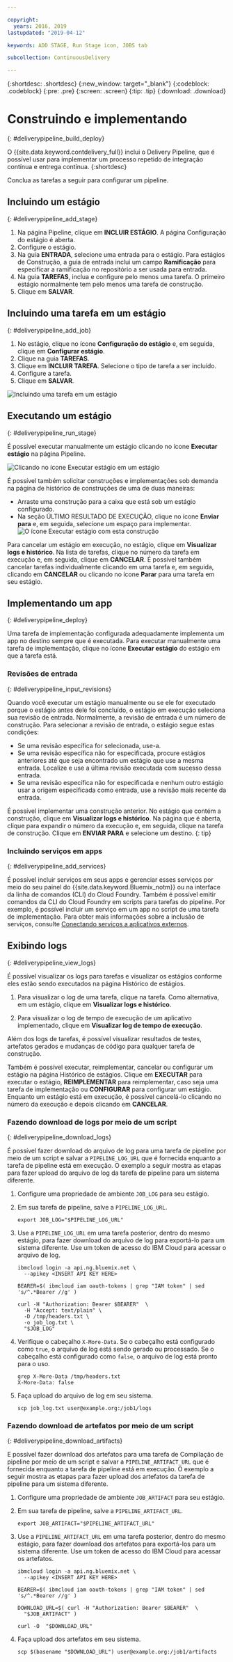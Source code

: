 ```yaml
---

copyright:
  years: 2016, 2019
lastupdated: "2019-04-12"

keywords: ADD STAGE, Run Stage icon, JOBS tab

subcollection: ContinuousDelivery

---
```

<!-- Copyright info at top of file: REQUIRED
    The copyright info is YAML content that must occur at the top of the MD file, before attributes are listed.
    It must be surrounded by 3 dashes.
    The value "years" can contain just one year or a two years separated by a comma. (years: 2014, 2016)
    Indentation as per the previous template must be preserved.
-->

{:shortdesc: .shortdesc}
{:new_window: target="_blank"}
{:codeblock: .codeblock}
{:pre: .pre}
{:screen: .screen}
{:tip: .tip}
{:download: .download}

# Construindo e implementando
{: #deliverypipeline_build_deploy}

O {{site.data.keyword.contdelivery_full}} inclui o Delivery Pipeline, que é possível usar para implementar um processo repetido de integração contínua e entrega contínua.
{:shortdesc}

Conclua as tarefas a seguir para configurar um pipeline.

## Incluindo um estágio
{: #deliverypipeline_add_stage}

1. Na página Pipeline, clique em **INCLUIR ESTÁGIO**. A página Configuração do estágio é aberta.
2. Configure o estágio.
  1. Na guia **ENTRADA**, selecione uma entrada para o estágio.  Para estágios de
Construção, a guia de entrada inclui um campo **Ramificação** para especificar a
ramificação no repositório a ser usada para entrada.
  2. Na guia **TAREFAS**, inclua e configure pelo menos uma
tarefa. O primeiro estágio normalmente tem pelo menos uma tarefa de construção.
3. Clique em **SALVAR**.

## Incluindo uma tarefa em um estágio
{: #deliverypipeline_add_job}

1. No estágio, clique no ícone **Configuração do estágio** e,
em seguida, clique em **Configurar estágio**.
2. Clique na guia **TAREFAS**.
3. Clique em **INCLUIR TAREFA**. Selecione o tipo de tarefa a
ser incluído.
4. Configure a tarefa.
5. Clique em **SALVAR**.

![Incluindo uma tarefa em um estágio](images/AddJob2.png)

## Executando um estágio
{: #deliverypipeline_run_stage}

É possível executar manualmente um estágio clicando no ícone **Executar
estágio** na página Pipeline.

![Clicando no ícone Executar estágio em um estágio](images/RunStage.png)

É possível também solicitar construções e implementações sob demanda na página de
histórico de construções de uma de duas maneiras:
* Arraste uma construção para a caixa que está sob um estágio configurado.
* Na seção ÚLTIMO RESULTADO DE EXECUÇÃO, clique no ícone **Enviar para** e, em seguida, selecione um espaço para implementar.
  ![O ícone Executar estágio com esta construção](images/deploy_to.png)

Para cancelar um estágio em execução, no estágio, clique em **Visualizar
logs e histórico**. Na lista de tarefas, clique no número da tarefa em
execução e, em seguida, clique em **CANCELAR**. É possível também cancelar tarefas individualmente clicando em uma tarefa e, em seguida, clicando em **CANCELAR** ou clicando no ícone **Parar** para uma tarefa em seu estágio.

## Implementando um app
{: #deliverypipeline_deploy}

Uma tarefa de implementação configurada adequadamente implementa um app no destino
sempre que é executada. Para executar manualmente uma tarefa de implementação, clique no
ícone **Executar estágio** do estágio em que a tarefa está.

### Revisões de entrada
{: #deliverypipeline_input_revisions}

Quando você executar um estágio manualmente ou se ele for executado porque o
estágio antes dele foi concluído, o estágio em execução seleciona sua revisão de entrada. Normalmente,
a revisão de entrada é um número de construção. Para selecionar a revisão de entrada, o
estágio segue estas condições:

* Se uma revisão específica for selecionada, use-a.
* Se uma revisão específica não for especificada, procure estágios anteriores até que seja encontrado um estágio que use a mesma entrada. Localize e use a última revisão executada com sucesso dessa entrada.
* Se uma revisão específica não for especificada e nenhum outro estágio usar a
origem especificada como entrada, use a revisão mais recente da entrada.

É possível implementar uma construção anterior. No
estágio que contém a construção, clique em **Visualizar logs e histórico**. Na
página que é aberta, clique para expandir o número da execução e, em seguida, clique na
tarefa de construção. Clique em **ENVIAR PARA** e selecione um
destino.
{: tip}

### Incluindo serviços em apps
{: #deliverypipeline_add_services}

É possível incluir serviços em seus apps e gerenciar esses serviços por meio do
seu painel do {{site.data.keyword.Bluemix_notm}} ou na interface da linha de comandos (CLI) do Cloud
Foundry. Também é possível emitir comandos da CLI do Cloud Foundry em scripts para tarefas do pipeline. Por
exemplo, é possível incluir um serviço em um app no script de uma tarefa de implementação. Para obter mais informações sobre a inclusão de serviços, consulte [Conectando serviços a aplicativos externos](/docs/resources?topic=resources-externalapp).

## Exibindo logs
{: #deliverypipeline_view_logs}

É possível visualizar os logs para tarefas e visualizar os estágios conforme eles
estão sendo executados na página Histórico de estágios.

1. Para visualizar o log de uma tarefa, clique na tarefa. Como alternativa, em um estágio, clique em **Visualizar logs e histórico**.

2. Para visualizar o log de tempo de execução de um aplicativo implementado, clique em **Visualizar log de tempo de execução**.

Além dos logs de tarefas, é possível visualizar resultados de testes, artefatos
gerados e mudanças de código para qualquer tarefa de construção.

Também é possível executar, reimplementar, cancelar ou configurar um estágio na página Histórico de
estágios. Clique em **EXECUTAR** para executar o estágio,
**REIMPLEMENTAR** para reimplementar, caso seja uma tarefa de implementação ou
**CONFIGURAR** para configurar um estágio. Enquanto um estágio está em
execução, é possível cancelá-lo clicando no número da execução e depois clicando em
**CANCELAR**.

### Fazendo download de logs por meio de um script
{: #deliverypipeline_download_logs}

É possível fazer download do arquivo de log para uma tarefa de pipeline por meio de um script e salvar a `PIPELINE_LOG_URL` que é fornecida enquanto a tarefa de pipeline está em execução. O exemplo a seguir mostra as etapas para fazer upload do arquivo de log da tarefa de pipeline para um sistema diferente.


1. Configure uma propriedade de ambiente `JOB_LOG` para seu estágio.

1. Em sua tarefa de pipeline, salve a `PIPELINE_LOG_URL`.

   ```shell
   export JOB_LOG="$PIPELINE_LOG_URL"
   ```
1. Use a `PIPELINE_LOG_URL` em uma tarefa posterior, dentro do mesmo estágio, para fazer download do arquivo de log para exportá-lo para um sistema diferente. Use um token de acesso do IBM Cloud para acessar o arquivo de log.

   ```shell
   ibmcloud login -a api.ng.bluemix.net \
     --apikey <INSERT API KEY HERE>

   BEARER=$( ibmcloud iam oauth-tokens | grep "IAM token" | sed 's/^.*Bearer //g' )

   curl -H "Authorization: Bearer $BEARER"  \
     -H "Accept: text/plain" \
     -D /tmp/headers.txt \
     -o job_log.txt \
     "$JOB_LOG"
   ```
1. Verifique o cabeçalho `X-More-Data`. Se o cabeçalho está configurado como `true`, o arquivo de log está sendo gerado ou processado. Se o cabeçalho está configurado como `false`, o arquivo de log está pronto para o uso.

   ```shell
   grep X-More-Data /tmp/headers.txt
   X-More-Data: false
   ```
1. Faça upload do arquivo de log em seu sistema.

   ```shell
   scp job_log.txt user@example.org:/job1/logs
   ```


### Fazendo download de artefatos por meio de um script
{: #deliverypipeline_download_artifacts}

E possível fazer download dos artefatos para uma tarefa de Compilação de pipeline por meio de um script e salvar a `PIPELINE_ARTIFACT_URL` que é fornecida enquanto a tarefa de pipeline está em execução. O exemplo a seguir mostra as etapas para fazer upload dos artefatos da tarefa de pipeline para um sistema diferente.


1. Configure uma propriedade de ambiente `JOB_ARTIFACT` para seu estágio.

1. Em sua tarefa de pipeline, salve a `PIPELINE_ARTIFACT_URL`.

   ```shell
   export JOB_ARTIFACT="$PIPELINE_ARTIFACT_URL"
   ```
   
1. Use a `PIPELINE_ARTIFACT_URL` em uma tarefa posterior, dentro do mesmo estágio, para fazer download dos artefatos para exportá-los para um sistema diferente. Use um token de acesso do IBM Cloud para acessar os artefatos.

   ```shell
   ibmcloud login -a api.ng.bluemix.net \
     --apikey <INSERT API KEY HERE>

   BEARER=$( ibmcloud iam oauth-tokens | grep "IAM token" | sed 's/^.*Bearer //g' )

   DOWNLOAD_URL=$( curl -H "Authorization: Bearer $BEARER"  \
     "$JOB_ARTIFACT" )

   curl -O  "$DOWNLOAD_URL"
   ```
   
1. Faça upload dos artefatos em seu sistema.

   ```shell
   scp $(basename "$DOWNLOAD_URL") user@example.org:/job1/artifacts
   ```
